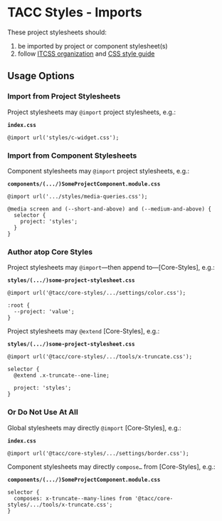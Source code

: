 # TACC Styles - Imports

These project stylesheets should:

1. be imported by project or component stylesheet(s)
2. follow [ITCSS organization](https://confluence.tacc.utexas.edu/x/IAA9Cw) and [CSS style guide](https://confluence.tacc.utexas.edu/x/ZQALBg)

## Usage Options

### Import from Project Stylesheets

Project stylesheets may `@import` project stylesheets, e.g.:

**`index.css`**

```
@import url('styles/c-widget.css');
```

### Import from Component Stylesheets

Component stylesheets may `@import` project stylesheets, e.g.:

**`components/(.../)SomeProjectComponent.module.css`**

```
@import url('.../styles/media-queries.css');

@media screen and (--short-and-above) and (--medium-and-above) {
  selector {
    project: 'styles';
  }
}
```

### Author atop Core Styles

Project stylesheets may `@import`—then append to—[Core-Styles], e.g.:

**`styles/(.../)some-project-stylesheet.css`**

```
@import url('@tacc/core-styles/.../settings/color.css');

:root {
  --project: 'value';
}
```

Project stylesheets may `@extend` [Core-Styles], e.g.:

**`styles/(.../)some-project-stylesheet.css`**

```
@import url('@tacc/core-styles/.../tools/x-truncate.css');

selector {
  @extend .x-truncate--one-line;

  project: 'styles';
}
```

### Or Do Not Use At All

Global stylesheets may directly `@import` [Core-Styles], e.g.:

**`index.css`**

```
@import url('@tacc/core-styles/.../settings/border.css');
```

Component stylesheets may directly `compose…` from [Core-Styles], e.g.:

**`components/(.../)SomeProjectComponent.module.css`**

```
selector {
  composes: x-truncate--many-lines from '@tacc/core-styles/.../tools/x-truncate.css';
}
```
